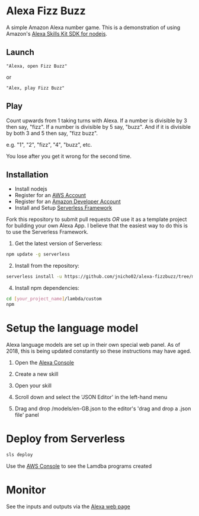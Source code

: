 # Alexa Fizz Buzz

A simple Amazon Alexa number game. This is a demonstration of using Amazon's  [Alexa Skills Kit SDK for nodejs](https://github.com/alexa/alexa-skills-kit-sdk-for-nodejs).

## Launch
```
"Alexa, open Fizz Buzz"
```
or
```
"Alex, play Fizz Buzz"
```

## Play
Count upwards from 1 taking turns with Alexa. If a number is divisible by 3 then say, "fizz". If a number is divisible by 5 say, "buzz". And if it is divisible by both 3 and 5 then say, "fizz buzz".

e.g. "1", "2", "fizz", "4", "buzz", etc.

You lose after you get it wrong for the second time.

## Installation
* Install nodejs
* Register for an [AWS Account](https://aws.amazon.com/)
* Register for an [Amazon Developer Account](https://developer.amazon.com)
* Install and Setup [Serverless Framework](https://serverless.com/framework/docs/getting-started/)

Fork this repository to submit pull requests *OR* use it as a template project for building your own Alexa App. I believe that the easiest way to do this is to use the Serverless Framework.

1. Get the latest version of Serverless:

```bash
npm update -g serverless
```

2. Install from the repository:

```bash
serverless install -u https://github.com/jnicho02/alexa-fizzbuzz/tree/master -n [your_project_name]
```

4. Install npm dependencies:

```bash
cd [your_project_name]/lambda/custom
npm
```

# Setup the language model
Alexa language models are set up in their own special web panel. As of 2018, this is being updated constantly so these instructions may have aged.

1. Open the [Alexa Console](https://developer.amazon.com/alexa/console/ask/)

2. Create a new skill

3. Open your skill

4. Scroll down and select the 'JSON Editor' in the left-hand menu

5. Drag and drop /models/en-GB.json to the editor's 'drag and drop a .json file' panel

# Deploy from Serverless

```bash
sls deploy
```

Use the [AWS Console](https://console.aws.amazon.com/console/home) to see the Lamdba programs created

# Monitor
See the inputs and outputs via the [Alexa web page](https://alexa.amazon.co.uk/spa/)
